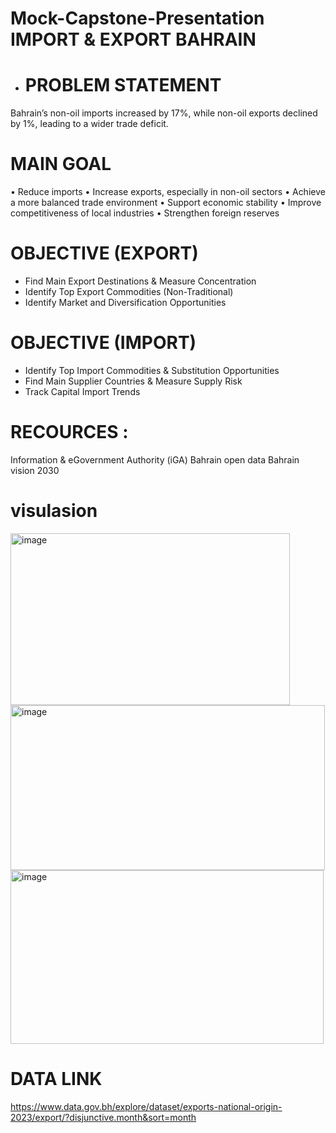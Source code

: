 # Mock-Capstone-Presentation IMPORT & EXPORT BAHRAIN

-	# PROBLEM STATEMENT
Bahrain’s non-oil imports increased by 17%, while non-oil exports declined by 1%, leading to a wider trade deficit.
# MAIN GOAL
•	Reduce imports
•	Increase exports, especially in non-oil sectors
•	Achieve a more balanced trade environment
•	Support economic stability
•	Improve competitiveness of local industries
•	Strengthen foreign reserves
# OBJECTIVE (EXPORT) 
-	Find Main Export Destinations & Measure Concentration
-	Identify Top Export Commodities (Non-Traditional) 
-	Identify Market and Diversification Opportunities 
# OBJECTIVE (IMPORT) 
-	Identify Top Import Commodities & Substitution Opportunities
-	Find Main Supplier Countries & Measure Supply Risk 
-	Track Capital Import Trends 
# RECOURCES :
Information & eGovernment Authority (iGA)
Bahrain open data 
Bahrain vision 2030 
# visulasion
<img width="447" height="275" alt="image" src="https://github.com/user-attachments/assets/778a9b96-0890-4bf1-bc9e-6ee41933c65b" />
<img width="503" height="264" alt="image" src="https://github.com/user-attachments/assets/0d9f4bc7-969b-410b-a639-29f43d967b23" />
<img width="501" height="278" alt="image" src="https://github.com/user-attachments/assets/cde4d9ac-cf16-4b47-8a3b-0bffe9f3d47e" />



# DATA LINK
https://www.data.gov.bh/explore/dataset/exports-national-origin-2023/export/?disjunctive.month&sort=month

